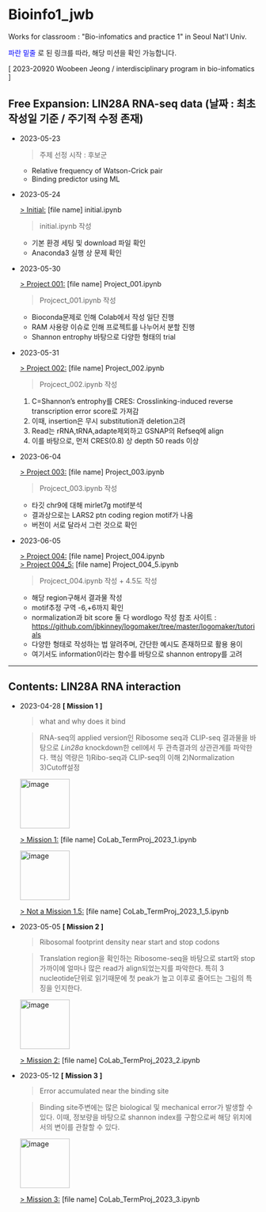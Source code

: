 # Bioinfo1_jwb
Works for classroom : "Bio-infomatics and practice 1" in Seoul Nat'l Univ. 


<span style="color:blue"> 파란 밑줄 </span>
로 된 링크를 따라, 해당 미션을 확인 가능합니다.

[ 2023-20920 Woobeen Jeong / interdisciplinary program in bio-infomatics ]

## Free Expansion: LIN28A RNA-seq data (날짜 : 최초작성일 기준 / 주기적 수정 존재)
* 2023-05-23
  > 주제 선정 시작 : 후보군
    - Relative frequency of Watson-Crick pair
    - Binding predictor using ML

* 2023-05-24
   
   [> Initial:](https://github.com/WoobeenJeong/bioinfo1_jwb/blob/main/initial.ipynb)
   [file name] initial.ipynb
  > initial.ipynb 작성
    - 기본 환경 세팅 및 download 파일 확인
    - Anaconda3 실행 상 문제 확인

* 2023-05-30
   
   [> Project 001:](https://github.com/WoobeenJeong/bioinfo1_jwb/blob/main/Project_001.ipynb)
   [file name] Project_001.ipynb
  > Projcect_001.ipynb 작성
    - Bioconda문제로 인해 Colab에서 작성 일단 진행 
    - RAM 사용량 이슈로 인해 프로젝트를 나누어서 분할 진행
    - Shannon entrophy 바탕으로 다양한 형태의 trial

* 2023-05-31

   [> Project 002:](https://github.com/WoobeenJeong/bioinfo1_jwb/blob/main/Project_002.ipynb)
   [file name] Project_002.ipynb
  > Projcect_002.ipynb 작성
    1) C=Shannon’s entrophy를 CRES: Crosslinking-induced reverse transcription error score로 가져감  
    2) 이때, insertion은 무시 substitution과 deletion고려  
    3) Read는 rRNA,tRNA,adapte제외하고 GSNAP의 Refseq에 align  
    4) 이를 바탕으로, 먼저 CRES(0.8) 상 depth  50 reads 이상

* 2023-06-04

   [> Project 003:](https://github.com/WoobeenJeong/bioinfo1_jwb/blob/main/Project_003.ipynb)
   [file name] Project_003.ipynb
  > Projcect_003.ipynb 작성
    - 타깃 chr9에 대해 mirlet7g motif분석
    - 결과상으로는 LARS2 ptn coding region motif가 나옴
    - 버전이 서로 달라서 그런 것으로 확인

* 2023-06-05

   [> Project 004:](https://github.com/WoobeenJeong/bioinfo1_jwb/blob/main/Project_004.ipynb)
   [file name] Project_004.ipynb  
   [> Project 004_5:](https://github.com/WoobeenJeong/bioinfo1_jwb/blob/main/Project_004_5.ipynb)
   [file name] Project_004_5.ipynb
   
  > Projcect_004.ipynb 작성 + 4.5도 작성
    - 해당 region구해서 결과물 작성
    - motif추정 구역 -6,+6까지 확인
    - normalization과 bit score 둘 다 wordlogo 작성
    참조 사이트 : https://github.com/jbkinney/logomaker/tree/master/logomaker/tutorials
    - 다양한 형태로 작성하는 법 알려주며, 간단한 예시도 존재하므로 활용 용이
    - 여기서도 information이라는 함수를 바탕으로 shannon entropy를 고려

 
_______________________________________________




## Contents: LIN28A RNA interaction
* 2023-04-28 **[ Mission 1 ]**
  > what and why does it bind
  
  > RNA-seq의 applied version인 Ribosome seq과 CLIP-seq 결과물을 바탕으로 *Lin28a* knockdown한 cell에서 두 관측결과의 상관관계를 파악한다. 핵심 역량은 1)Ribo-seq과 CLIP-seq의 이해 2)Normalization 3)Cutoff설정

  <p align="left">
  <img src="https://github.com/WoobeenJeong/bioinfo1_jwb/assets/132027211/7ca151d3-76b6-4f95-aecd-c722d0416f04" alt="image" width="auto" height="100">
  </p>

   [> Mission 1:](https://github.com/WoobeenJeong/bioinfo1_jwb/blob/main/CoLab_TermProj_2023_1.ipynb)
   [file name] CoLab_TermProj_2023_1.ipynb
 
  <p align="left">
  <img src="https://github.com/WoobeenJeong/bioinfo1_jwb/assets/132027211/76811af1-eac4-4fc0-b506-7267fd12e05e" alt="image" width="auto" height="100">
  </p>
   
   [> Not a Mission 1.5:](https://github.com/WoobeenJeong/bioinfo1_jwb/blob/main/CoLab_TermProj_2023_1_5.ipynb)
   [file name] CoLab_TermProj_2023_1_5.ipynb

* 2023-05-05 **[ Mission 2 ]**
  > Ribosomal footprint density near start and stop codons
  
  > Translation region을 확인하는 Ribosome-seq을 바탕으로 start와 stop가까이에 얼마나 많은 read가 align되었는지를 파악한다. 특히 3 nucleotide단위로 읽기때문에 첫 peak가 높고 이후로 줄어드는 그림의 특징을 인지한다. 
 
  <p align="left">
  <img src="https://github.com/WoobeenJeong/bioinfo1_jwb/assets/132027211/cb6520ea-825e-4c50-96fd-2c9de0f7a3df" alt="image" width="auto" height="100">
   </p>
  
   [> Mission 2:](https://github.com/WoobeenJeong/bioinfo1_jwb/blob/main/CoLab_TermProj_2023_2.ipynb)
   [file name] CoLab_TermProj_2023_2.ipynb

* 2023-05-12 **[ Mission 3 ]**
  > Error accumulated near the binding site
  
  > Binding site주변에는 많은 biological 및 mechanical error가 발생할 수 있다. 이때, 정보량을 바탕으로 shannon index를 구함으로써 해당 위치에서의 변이를 관찰할 수 있다.
  
   <p align="left">
  <img src="https://github.com/WoobeenJeong/bioinfo1_jwb/assets/132027211/fa606df3-c84c-4c16-9844-72dab6d55a55" alt="image" width="auto" height="100">
   </p>

   [> Mission 3:](https://github.com/WoobeenJeong/bioinfo1_jwb/blob/main/CoLab_TermProj_2023_3.ipynb)
   [file name] CoLab_TermProj_2023_3.ipynb

